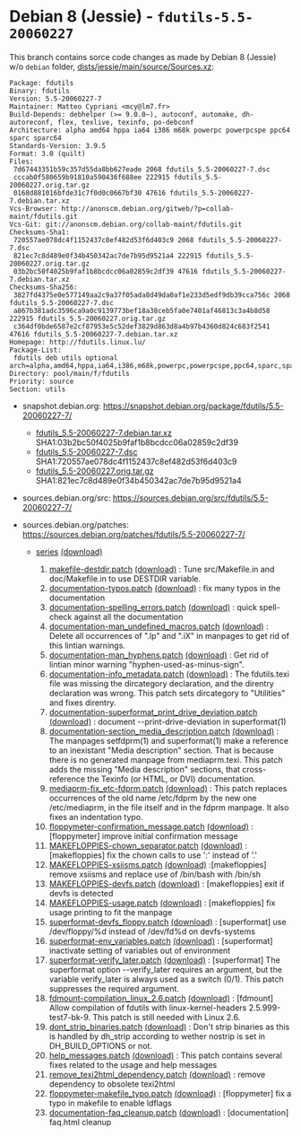 Debian 8 (Jessie) - `fdutils-5.5-20060227`
==========================================

This branch contains sorce code changes as made by Debian 8 (Jessie) w/o `debian` folder,
[dists/jessie/main/source/Sources.xz](http://debian.inet.de/debian-archive/debian/dists/jessie/main/source/Sources.xz):

```
Package: fdutils
Binary: fdutils
Version: 5.5-20060227-7
Maintainer: Matteo Cypriani <mcy@lm7.fr>
Build-Depends: debhelper (>= 9.0.0~), autoconf, automake, dh-autoreconf, flex, texlive, texinfo, po-debconf
Architecture: alpha amd64 hppa ia64 i386 m68k powerpc powerpcspe ppc64 sparc sparc64
Standards-Version: 3.9.5
Format: 3.0 (quilt)
Files:
 7d67443351b59c357d55da8bb627eade 2068 fdutils_5.5-20060227-7.dsc
 cccab0f580659b91810a590436f688ee 222915 fdutils_5.5-20060227.orig.tar.gz
 0168d881016bfde31c7f0d0c0667bf30 47616 fdutils_5.5-20060227-7.debian.tar.xz
Vcs-Browser: http://anonscm.debian.org/gitweb/?p=collab-maint/fdutils.git
Vcs-Git: git://anonscm.debian.org/collab-maint/fdutils.git
Checksums-Sha1:
 720557ae078dc4f1152437c8ef482d53f6d403c9 2068 fdutils_5.5-20060227-7.dsc
 821ec7c8d489e0f34b450342ac7de7b95d9521a4 222915 fdutils_5.5-20060227.orig.tar.gz
 03b2bc50f4025b9faf1b8bcdcc06a02859c2df39 47616 fdutils_5.5-20060227-7.debian.tar.xz
Checksums-Sha256:
 3827fd4375e0e577149aa2c9a37f05ada8d49da0af1e233d5edf9db39cca756c 2068 fdutils_5.5-20060227-7.dsc
 a867b381adc3596ca9a0c9139773bef18a38ceb5fa0e7401af46813c3a4b8d58 222915 fdutils_5.5-20060227.orig.tar.gz
 c364df0bde6587e2cf87953e5c52def3829d863d8a4b97b4360d824c683f2541 47616 fdutils_5.5-20060227-7.debian.tar.xz
Homepage: http://fdutils.linux.lu/
Package-List: 
 fdutils deb utils optional arch=alpha,amd64,hppa,ia64,i386,m68k,powerpc,powerpcspe,ppc64,sparc,sparc64
Directory: pool/main/f/fdutils
Priority: source
Section: utils
```

* snapshot.debian.org: https://snapshot.debian.org/package/fdutils/5.5-20060227-7/

  * [fdutils_5.5-20060227-7.debian.tar.xz](https://snapshot.debian.org/archive/debian-archive/20190328T105444Z/debian/pool/main/f/fdutils/fdutils_5.5-20060227-7.debian.tar.xz)
    SHA1:03b2bc50f4025b9faf1b8bcdcc06a02859c2df39
  * [fdutils_5.5-20060227-7.dsc](https://snapshot.debian.org/archive/debian-archive/20190328T105444Z/debian/pool/main/f/fdutils/fdutils_5.5-20060227-7.dsc)
    SHA1:720557ae078dc4f1152437c8ef482d53f6d403c9
  * [fdutils_5.5-20060227.orig.tar.gz](https://snapshot.debian.org/archive/debian-archive/20110127T084257Z/debian/pool/main/f/fdutils/fdutils_5.5-20060227.orig.tar.gz)
    SHA1:821ec7c8d489e0f34b450342ac7de7b95d9521a4

* sources.debian.org/src: https://sources.debian.org/src/fdutils/5.5-20060227-7/
* sources.debian.org/patches: https://sources.debian.org/patches/fdutils/5.5-20060227-7/

  * [series](https://sources.debian.org/src/fdutils/5.5-20060227-7/debian/patches/series/)
    [(download)](https://sources.debian.org/data/main/f/fdutils/5.5-20060227-7/debian/patches/series)

    1. [makefile-destdir.patch](https://sources.debian.org/patches/fdutils/5.5-20060227-7/makefile-destdir.patch/)
       [(download)](https://sources.debian.org/data/main/f/fdutils/5.5-20060227-7/debian/patches/makefile-destdir.patch)
       : Tune src/Makefile.in and doc/Makefile.in to use DESTDIR variable.
    1. [documentation-typos.patch](https://sources.debian.org/patches/fdutils/5.5-20060227-7/documentation-typos.patch/)
       [(download)](https://sources.debian.org/data/main/f/fdutils/5.5-20060227-7/debian/patches/documentation-typos.patch)
       : fix many typos in the documentation
    1. [documentation-spelling_errors.patch](https://sources.debian.org/patches/fdutils/5.5-20060227-7/documentation-spelling_errors.patch/)
       [(download)](https://sources.debian.org/data/main/f/fdutils/5.5-20060227-7/debian/patches/documentation-spelling_errors.patch)
       : quick spell-check against all the documentation
    1. [documentation-man_undefined_macros.patch](https://sources.debian.org/patches/fdutils/5.5-20060227-7/documentation-man_undefined_macros.patch/)
       [(download)](https://sources.debian.org/data/main/f/fdutils/5.5-20060227-7/debian/patches/documentation-man_undefined_macros.patch)
       : Delete all occurrences of ".lp" and ".iX" in manpages to get rid of this lintian warnings.
    1. [documentation-man_hyphens.patch](https://sources.debian.org/patches/fdutils/5.5-20060227-7/documentation-man_hyphens.patch/)
       [(download)](https://sources.debian.org/data/main/f/fdutils/5.5-20060227-7/debian/patches/documentation-man_hyphens.patch)
       : Get rid of lintian minor warning "hyphen-used-as-minus-sign".
    1. [documentation-info_metadata.patch](https://sources.debian.org/patches/fdutils/5.5-20060227-7/documentation-info_metadata.patch/)
       [(download)](https://sources.debian.org/data/main/f/fdutils/5.5-20060227-7/debian/patches/documentation-info_metadata.patch)
       : The fdutils.texi file was missing the dircategory declaration, and the direntry declaration was wrong. This patch sets dircategory to "Utilities" and fixes direntry.
    1. [documentation-superformat_print_drive_deviation.patch](https://sources.debian.org/patches/fdutils/5.5-20060227-7/documentation-superformat_print_drive_deviation.patch/)
       [(download)](https://sources.debian.org/data/main/f/fdutils/5.5-20060227-7/debian/patches/documentation-superformat_print_drive_deviation.patch)
       : document --print-drive-deviation in superformat(1)
    1. [documentation-section_media_description.patch](https://sources.debian.org/patches/fdutils/5.5-20060227-7/documentation-section_media_description.patch/)
       [(download)](https://sources.debian.org/data/main/f/fdutils/5.5-20060227-7/debian/patches/documentation-section_media_description.patch)
       : The manpages setfdprm(1) and superformat(1) make a reference to an inexistant "Media description" section. That is because there is no generated manpage from mediaprm.texi.
         This patch adds the missing "Media description" sections, that cross-reference the Texinfo (or HTML, or DVI) documentation.
    1. [mediaprm-fix_etc-fdprm.patch](https://sources.debian.org/patches/fdutils/5.5-20060227-7/mediaprm-fix_etc-fdprm.patch/)
       [(download)](https://sources.debian.org/data/main/f/fdutils/5.5-20060227-7/debian/patches/mediaprm-fix_etc-fdprm.patch)
       : This patch replaces occurrences of the old name /etc/fdprm by the new one /etc/mediaprm, in the file itself and in the fdprm manpage. It also fixes an indentation typo.
    1. [floppymeter-confirmation_message.patch](https://sources.debian.org/patches/fdutils/5.5-20060227-7/floppymeter-confirmation_message.patch/)
       [(download)](https://sources.debian.org/data/main/f/fdutils/5.5-20060227-7/debian/patches/floppymeter-confirmation_message.patch)
       : [floppymeter] improve initial confirmation message
    1. [MAKEFLOPPIES-chown_separator.patch](https://sources.debian.org/patches/fdutils/5.5-20060227-7/MAKEFLOPPIES-chown_separator.patch/)
       [(download)](https://sources.debian.org/data/main/f/fdutils/5.5-20060227-7/debian/patches/MAKEFLOPPIES-chown_separator.patch)
       : [makefloppies] fix the chown calls to use ':' instead of '.'
    1. [MAKEFLOPPIES-xsiisms.patch](https://sources.debian.org/patches/fdutils/5.5-20060227-7/MAKEFLOPPIES-xsiisms.patch/)
       [(download)](https://sources.debian.org/data/main/f/fdutils/5.5-20060227-7/debian/patches/MAKEFLOPPIES-xsiisms.patch)
       :[makefloppies] remove xsiisms and replace use of /bin/bash with /bin/sh 
    1. [MAKEFLOPPIES-devfs.patch](https://sources.debian.org/patches/fdutils/5.5-20060227-7/MAKEFLOPPIES-devfs.patch/)
       [(download)](https://sources.debian.org/data/main/f/fdutils/5.5-20060227-7/debian/patches/MAKEFLOPPIES-devfs.patch)
       : [makefloppies] exit if devfs is detected
    1. [MAKEFLOPPIES-usage.patch](https://sources.debian.org/patches/fdutils/5.5-20060227-7/MAKEFLOPPIES-usage.patch/)
       [(download)](https://sources.debian.org/data/main/f/fdutils/5.5-20060227-7/debian/patches/MAKEFLOPPIES-usage.patch)
       : [makefloppies] fix usage printing to fit the manpage
    1. [superformat-devfs_floppy.patch](https://sources.debian.org/patches/fdutils/5.5-20060227-7/superformat-devfs_floppy.patch/)
       [(download)](https://sources.debian.org/data/main/f/fdutils/5.5-20060227-7/debian/patches/superformat-devfs_floppy.patch)
       : [superformat] use /dev/floppy/%d instead of /dev/fd%d on devfs-systems
    1. [superformat-env_variables.patch](https://sources.debian.org/patches/fdutils/5.5-20060227-7/superformat-env_variables.patch/)
       [(download)](https://sources.debian.org/data/main/f/fdutils/5.5-20060227-7/debian/patches/superformat-env_variables.patch)
       : [superformat] inactivate setting of variables out of environment
    1. [superformat-verify_later.patch](https://sources.debian.org/patches/fdutils/5.5-20060227-7/superformat-verify_later.patch/)
       [(download)](https://sources.debian.org/data/main/f/fdutils/5.5-20060227-7/debian/patches/superformat-verify_later.patch)
       : [superformat] The superformat option --verify_later requires an argument, but the variable verify_later is always used as a switch (0/1). This patch suppresses the required argument.
    1. [fdmount-compilation_linux_2.6.patch](https://sources.debian.org/patches/fdutils/5.5-20060227-7/fdmount-compilation_linux_2.6.patch/)
       [(download)](https://sources.debian.org/data/main/f/fdutils/5.5-20060227-7/debian/patches/fdmount-compilation_linux_2.6.patch)
       : [fdmount] Allow compilation of fdutils with linux-kernel-headers 2.5.999-test7-bk-9. This patch is still needed with Linux 2.6.
    1. [dont_strip_binaries.patch](https://sources.debian.org/patches/fdutils/5.5-20060227-7/dont_strip_binaries.patch/)
       [(download)](https://sources.debian.org/data/main/f/fdutils/5.5-20060227-7/debian/patches/dont_strip_binaries.patch)
       : Don't strip binaries as this is handled by dh_strip according to wether nostrip is set in DH_BUILD_OPTIONS or not.
    1. [help_messages.patch](https://sources.debian.org/patches/fdutils/5.5-20060227-7/help_messages.patch/)
       [(download)](https://sources.debian.org/data/main/f/fdutils/5.5-20060227-7/debian/patches/help_messages.patch)
       : This patch contains several fixes related to the usage and help messages
    1. [remove_texi2html_dependency.patch](https://sources.debian.org/patches/fdutils/5.5-20060227-7/remove_texi2html_dependency.patch/)
       [(download)](https://sources.debian.org/data/main/f/fdutils/5.5-20060227-7/debian/patches/remove_texi2html_dependency.patch)
       : remove dependency to obsolete texi2html
    1. [floppymeter-makefile_typo.patch](https://sources.debian.org/patches/fdutils/5.5-20060227-7/floppymeter-makefile_typo.patch/)
       [(download)](https://sources.debian.org/data/main/f/fdutils/5.5-20060227-7/debian/patches/floppymeter-makefile_typo.patch)
       : [floppymeter] fix a typo in makefile to enable ldflags
    1. [documentation-faq_cleanup.patch](https://sources.debian.org/patches/fdutils/5.5-20060227-7/documentation-faq_cleanup.patch/)
       [(download)](https://sources.debian.org/data/main/f/fdutils/5.5-20060227-7/debian/patches/documentation-faq_cleanup.patch)
       : [documentation] faq.html cleanup
